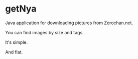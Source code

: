 # getNya
Java application for downloading pictures from Zerochan.net.

You can find images by size and tags.

It's simple. 

And flat.
